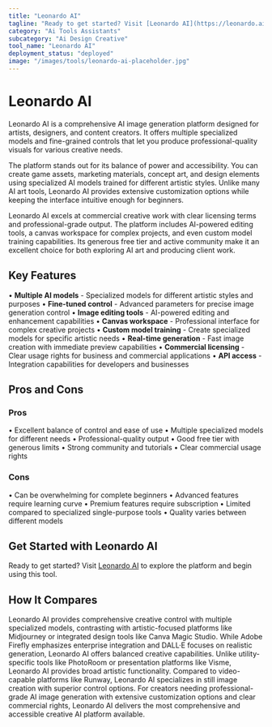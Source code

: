 ```yaml
---
title: "Leonardo AI"
tagline: "Ready to get started? Visit [Leonardo AI](https://leonardo.ai) to explore the platform and begin using this tool...."
category: "Ai Tools Assistants"
subcategory: "Ai Design Creative"
tool_name: "Leonardo AI"
deployment_status: "deployed"
image: "/images/tools/leonardo-ai-placeholder.jpg"
---
```


# Leonardo AI

Leonardo AI is a comprehensive AI image generation platform designed for artists, designers, and content creators. It offers multiple specialized models and fine-grained controls that let you produce professional-quality visuals for various creative needs.

The platform stands out for its balance of power and accessibility. You can create game assets, marketing materials, concept art, and design elements using specialized AI models trained for different artistic styles. Unlike many AI art tools, Leonardo AI provides extensive customization options while keeping the interface intuitive enough for beginners.

Leonardo AI excels at commercial creative work with clear licensing terms and professional-grade output. The platform includes AI-powered editing tools, a canvas workspace for complex projects, and even custom model training capabilities. Its generous free tier and active community make it an excellent choice for both exploring AI art and producing client work.

## Key Features

• **Multiple AI models** - Specialized models for different artistic styles and purposes
• **Fine-tuned control** - Advanced parameters for precise image generation control
• **Image editing tools** - AI-powered editing and enhancement capabilities
• **Canvas workspace** - Professional interface for complex creative projects
• **Custom model training** - Create specialized models for specific artistic needs
• **Real-time generation** - Fast image creation with immediate preview capabilities
• **Commercial licensing** - Clear usage rights for business and commercial applications
• **API access** - Integration capabilities for developers and businesses

## Pros and Cons

### Pros
• Excellent balance of control and ease of use
• Multiple specialized models for different needs
• Professional-quality output
• Good free tier with generous limits
• Strong community and tutorials
• Clear commercial usage rights

### Cons
• Can be overwhelming for complete beginners
• Advanced features require learning curve
• Premium features require subscription
• Limited compared to specialized single-purpose tools
• Quality varies between different models

## Get Started with Leonardo AI

Ready to get started? Visit [Leonardo AI](https://leonardo.ai) to explore the platform and begin using this tool.

## How It Compares

Leonardo AI provides comprehensive creative control with multiple specialized models, contrasting with artistic-focused platforms like Midjourney or integrated design tools like Canva Magic Studio. While Adobe Firefly emphasizes enterprise integration and DALL·E focuses on realistic generation, Leonardo AI offers balanced creative capabilities. Unlike utility-specific tools like PhotoRoom or presentation platforms like Visme, Leonardo AI provides broad artistic functionality. Compared to video-capable platforms like Runway, Leonardo AI specializes in still image creation with superior control options. For creators needing professional-grade AI image generation with extensive customization options and clear commercial rights, Leonardo AI delivers the most comprehensive and accessible creative AI platform available.